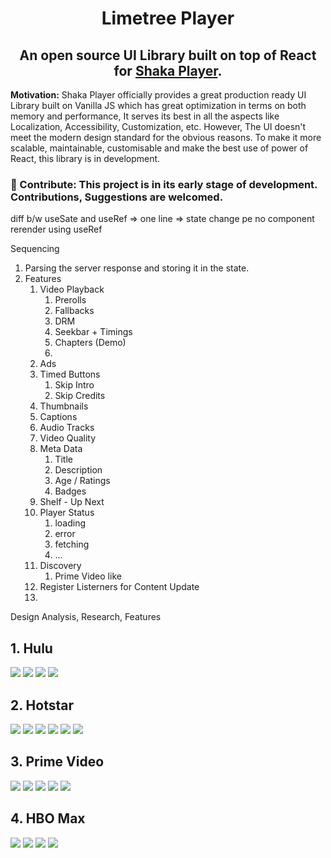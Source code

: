 <p align="center">
</p>
<h1 align="center">Limetree Player</h1>
<h2 align="center">
  An open source UI Library built on top of React for <a href="https://github.com/shaka-project/shaka-player">Shaka Player</a>.
</h2>

**Motivation:** Shaka Player officially provides a great production ready UI Library built on Vanilla JS which has great optimization in terms on both memory and performance, It serves its best in all the aspects like Localization, Accessibility, Customization, etc. However, The UI doesn't meet the modern design standard for the obvious reasons. To make it more scalable, maintainable, customisable and make the best use of power of React, this library is in development.

### 💎 Contribute: This project is in its early stage of development. Contributions, Suggestions are welcomed.

diff b/w useSate and useRef => one line => state change pe no component rerender using useRef

Sequencing

1. Parsing the server response and storing it in the state.
2. Features
   1. Video Playback
      1. Prerolls
      2. Fallbacks
      3. DRM
      4. Seekbar + Timings
      5. Chapters (Demo)
      6.
   2. Ads
   3. Timed Buttons
      1. Skip Intro
      2. Skip Credits
   4. Thumbnails
   5. Captions
   6. Audio Tracks
   7. Video Quality
   8. Meta Data
      1. Title
      2. Description
      3. Age / Ratings
      4. Badges
   9. Shelf - Up Next
   10. Player Status
       1. loading
       2. error
       3. fetching
       4. ...
   11. Discovery
       1. Prime Video like
   12. Register Listerners for Content Update
   13.

Design Analysis, Research, Features

## 1. Hulu

![](assets/research/hulu_player_1.png)
![](assets/research/hulu_player_2.png)
![](assets/research/hulu_player_3.png)
![](assets/research/hulu_player_4.png)

## 2. Hotstar

![](assets/research/hotstar_player_1.png)
![](assets/research/hotstar_player_2.png)
![](assets/research/hotstar_player_3.png)
![](assets/research/hotstar_player_4.png)
![](assets/research/hotstar_player_5.png)
![](assets/research/hotstar_player_6.png)

## 3. Prime Video

![](assets/research/primevideo_player_1.png)
![](assets/research/primevideo_player_2.png)
![](assets/research/primevideo_player_3.png)
![](assets/research/primevideo_player_4.png)
![](assets/research/primevideo_player_5.png)

## 4. HBO Max

![](assets/research/hbomax_player_1.png)
![](assets/research/hbomax_player_2.png)
![](assets/research/hbomax_player_3.png)
![](assets/research/hbomax_player_4.png)
